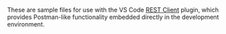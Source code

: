These are sample files for use with the VS Code [REST Client](https://marketplace.visualstudio.com/items?itemName=humao.rest-client) plugin,
which provides Postman-like functionality embedded directly in the
development environment.